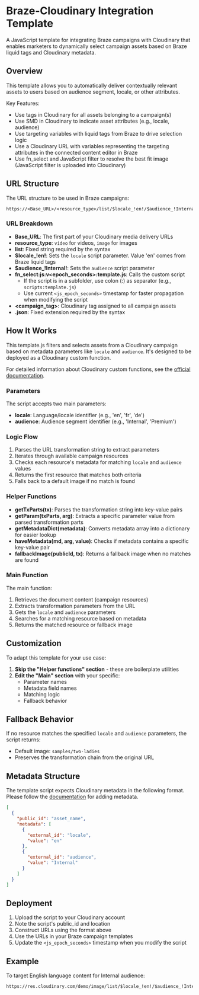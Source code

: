 # Braze-Cloudinary Integration Template

A JavaScript template for integrating Braze campaigns with Cloudinary that enables marketers to dynamically select campaign assets based on Braze liquid tags and Cloudinary metadata.

## Overview

This template allows you to automatically deliver contextually relevant assets to users based on audience segment, locale, or other attributes.

Key Features:

- Use tags in Cloudinary for all assets belonging to a campaign(s)
- Use SMD in Cloudinary to indicate asset attributes (e.g., locale, audience)
- Use targeting variables with liquid tags from Braze to drive selection logic
- Use a Cloudinary URL with variables representing the targeting attributes in the connected content editor in Braze
- Use fn_select and JavaScript filter to resolve the best fit image (JavaScript filter is uploaded into Cloudinary)

## URL Structure

The URL structure to be used in Braze campaigns:

```text
https://<Base_URL>/<resource_type>/list/$locale_!en!/$audience_!Internal!/fn_select:js:v<js_epoch_seconds>:template.js/v<url_epoch_seconds>/<campaign_tag>.json
```

### URL Breakdown

- **Base_URL**: The first part of your Cloudinary media delivery URLs
- **resource_type**: `video` for videos, `image` for images
- **list**: Fixed string required by the syntax
- **$locale_!en!**: Sets the `locale` script parameter. Value 'en' comes from Braze liquid tags
- **$audience_!Internal!**: Sets the `audience` script parameter
- **fn_select:js:v<epoch_seconds>:template.js**: Calls the custom script
  - If the script is in a subfolder, use colon (:) as separator (e.g., `scripts:template.js`)
  - Use current `<js_epoch_seconds>` timestamp for faster propagation when modifying the script
- **<campaign_tag>**: Cloudinary tag assigned to all campaign assets
- **.json**: Fixed extension required by the syntax

## How It Works

This template.js filters and selects assets from a Cloudinary campaign based on metadata parameters like `locale` and `audience`. It's designed to be deployed as a Cloudinary custom function.

For detailed information about Cloudinary custom functions, see the [official documentation](https://cloudinary.com/documentation/custom_functions#javascript_filters).

### Parameters

The script accepts two main parameters:

- **locale**: Language/locale identifier (e.g., 'en', 'fr', 'de')
- **audience**: Audience segment identifier (e.g., 'Internal', 'Premium')

### Logic Flow

1. Parses the URL transformation string to extract parameters
2. Iterates through available campaign resources
3. Checks each resource's metadata for matching `locale` and `audience` values
4. Returns the first resource that matches both criteria
5. Falls back to a default image if no match is found

### Helper Functions

- **getTxParts(tx)**: Parses the transformation string into key-value pairs
- **getParam(txParts, arg)**: Extracts a specific parameter value from parsed transformation parts
- **getMetadataDict(metadata)**: Converts metadata array into a dictionary for easier lookup
- **haveMetadata(md, arg, value)**: Checks if metadata contains a specific key-value pair
- **fallbackImage(publicId, tx)**: Returns a fallback image when no matches are found

### Main Function

The main function:

1. Retrieves the document content (campaign resources)
2. Extracts transformation parameters from the URL
3. Gets the `locale` and `audience` parameters
4. Searches for a matching resource based on metadata
5. Returns the matched resource or fallback image

## Customization

To adapt this template for your use case:

1. **Skip the "Helper functions" section** - these are boilerplate utilities
2. **Edit the "Main" section** with your specific:
   - Parameter names
   - Metadata field names
   - Matching logic
   - Fallback behavior

## Fallback Behavior

If no resource matches the specified `locale` and `audience` parameters, the script returns:

- Default image: `samples/two-ladies`
- Preserves the transformation chain from the original URL

## Metadata Structure

The template script expects Cloudinary metadata in the following format. Please follow the [documentation](https://cloudinary.com/documentation/assets_onboarding_metadata_tags_tutorial) for adding metadata.

```json
[
  {
    "public_id": "asset_name",
    "metadata": [
      {
        "external_id": "locale",
        "value": "en"
      },
      {
        "external_id": "audience",
        "value": "Internal"
      }
    ]
  }
]
```

## Deployment

1. Upload the script to your Cloudinary account
2. Note the script's public_id and location
3. Construct URLs using the format above
4. Use the URLs in your Braze campaign templates
5. Update the `<js_epoch_seconds>` timestamp when you modify the script

## Example

To target English language content for Internal audience:

```text
https://res.cloudinary.com/demo/image/list/$locale_!en!/$audience_!Internal!/fn_select:js:v1234567890:template.js/v1234567890/summer_campaign.json
```
